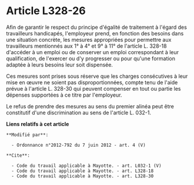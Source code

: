 # Article L328-26

Afin de garantir le respect du principe d'égalité de traitement à l'égard des travailleurs handicapés, l'employeur prend, en
fonction des besoins dans une situation concrète, les mesures appropriées pour permettre aux travailleurs mentionnés aux 1° à
4° et 9° à 11° de l'article L. 328-18 d'accéder à un emploi ou de conserver un emploi correspondant à leur qualification, de
l'exercer ou d'y progresser ou pour qu'une formation adaptée à leurs besoins leur soit dispensée. 

Ces mesures sont prises sous réserve que les charges consécutives à leur mise en œuvre ne soient pas disproportionnées,
compte tenu de l'aide prévue à l'article L. 328-30 qui peuvent compenser en tout ou partie les dépenses supportées à ce titre
par l'employeur. 

Le refus de prendre des mesures au sens du premier alinéa peut être constitutif d'une discrimination au sens de l'article L.
032-1.

**Liens relatifs à cet article**

	**Modifié par**:

	  - Ordonnance n°2012-792 du 7 juin 2012 - art. 4 (V)

	**Cite**:

	  - Code du travail applicable à Mayotte. - art. L032-1 (V)
	  - Code du travail applicable à Mayotte. - art. L328-18
	  - Code du travail applicable à Mayotte. - art. L328-30
